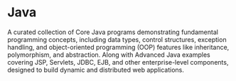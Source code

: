 # Java

A curated collection of Core Java programs demonstrating fundamental programming concepts, including data types, control structures, exception handling, and object-oriented programming (OOP) features like inheritance, polymorphism, and abstraction. Along with Advanced Java examples covering JSP, Servlets, JDBC, EJB, and other enterprise-level components, designed to build dynamic and distributed web applications.
